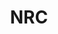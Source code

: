 ---
# This topic lives at
# https://digital.gov/topics/nrc

slug: "nrc"

# Topic Title
title: "NRC"

# description — keep it short and clear
summary: ""


# Weight
weight: 1

# For more information on managing topics,
# see https://github.com/GSA/digitalgov.gov/wiki
---